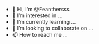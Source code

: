 - 👋 Hi, I’m @Feanthersss
- 👀 I’m interested in ...
- 🌱 I’m currently learning ...
- 💞️ I’m looking to collaborate on ...
- 📫 How to reach me ...

<!---
Feanthersss/Feanthersss is a ✨ special ✨ repository because its `README.md` (this file) appears on your GitHub profile.
You can click the Preview link to take a look at your changes.
--->
